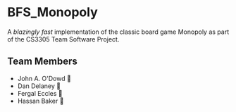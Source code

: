 # BFS_Monopoly

A *blazingly fast* implementation of the classic board game Monopoly as part of the CS3305 Team Software Project.

## Team Members
* John A. O'Dowd 🐘
* Dan Delaney 🗿
* Fergal Eccles 🌿 
* Hassan Baker 👳 
